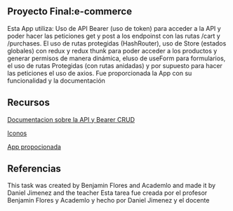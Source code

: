 ## Proyecto Final:e-commerce
Esta App utiliza:
Uso de API Bearer (uso de token) para acceder a la API y poder hacer las peticiones get y post a los endpoinst con
las rutas /cart y /purchases. El uso de rutas protegidas (HashRouter), uso de Store (estados globales) con redux y redux thunk
para poder acceder a los productos y generar permisos de manera dinámica, eluso de useForm para formularios, el uso de rutas 
Protegidas (con rutas anidadas) y por supuesto para hacer las peticiones el uso de axios.
Fue proporcionada la App con su funcionalidad y la documentación

## Recursos
[Documentacion sobre la API y Bearer CRUD](https://documenter.getpostman.com/view/5028918/UVypxw3W#8d80d26a-7c0a-4283-a272-253ae4144624)

[Iconos ](https://fontawesome.com/)

[App propocionada](https://dashing-puppy-89779d.netlify.app/)

## Referencias
This task was created by Benjamin Flores and Academlo and made it by Daniel Jimenez and the teacher
Esta tarea fue creada por el profesor Benjamin Flores y Academlo y hecho por Daniel Jimenez y el docente